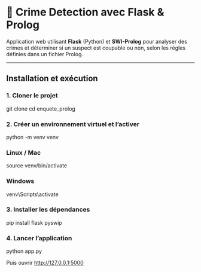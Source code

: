 # 🔎 Crime Detection avec Flask & Prolog

Application web utilisant **Flask** (Python) et **SWI-Prolog** pour analyser des crimes et déterminer si un suspect est coupable ou non, selon les règles définies dans un fichier Prolog.

---

## Installation et exécution

### 1. Cloner le projet

git clone
cd enquete_prolog

### 2. Créer un environnement virtuel et l’activer

python -m venv venv

### Linux / Mac

source venv/bin/activate

### Windows

venv\Scripts\activate

### 3. Installer les dépendances

pip install flask pyswip

### 4. Lancer l’application

python app.py

Puis ouvrir http://127.0.0.1:5000
